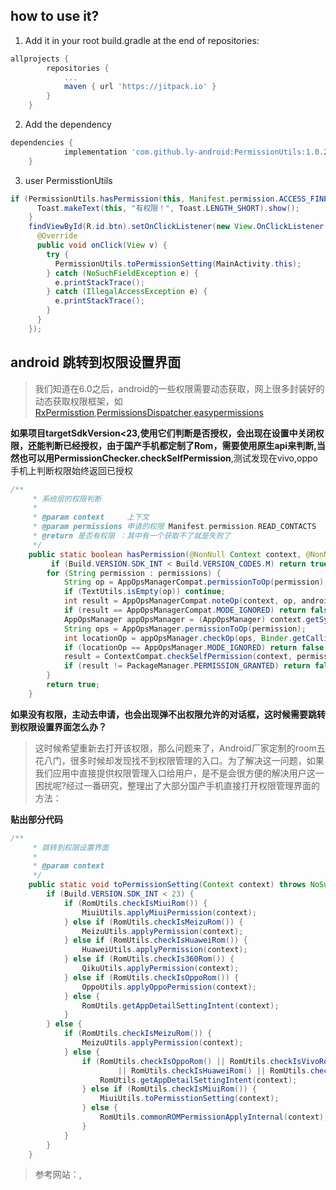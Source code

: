 ## how to use it?
1. Add it in your root build.gradle at the end of repositories:
```gradle
allprojects {
		repositories {
			...
			maven { url 'https://jitpack.io' }
		}
	}
```
2. Add the dependency

```gradle
dependencies {
	        implementation 'com.github.ly-android:PermissionUtils:1.0.2'
	}
```
3. user PermisstionUtils

```java
if (PermissionUtils.hasPermission(this, Manifest.permission.ACCESS_FINE_LOCATION)) {
      Toast.makeText(this, "有权限！", Toast.LENGTH_SHORT).show();
    }
    findViewById(R.id.btn).setOnClickListener(new View.OnClickListener() {
      @Override
      public void onClick(View v) {
        try {
          PermissionUtils.toPermissionSetting(MainActivity.this);
        } catch (NoSuchFieldException e) {
          e.printStackTrace();
        } catch (IllegalAccessException e) {
          e.printStackTrace();
        }
      }
    });
```
## android 跳转到权限设置界面
>我们知道在6.0之后，android的一些权限需要动态获取，网上很多封装好的动态获取权限框架，如[RxPermisstion](https://github.com/tbruyelle/RxPermissions),[PermissionsDispatcher](https://github.com/permissions-dispatcher/PermissionsDispatcher),[easypermissions](https://github.com/googlesamples/easypermissions) 

**如果项目targetSdkVersion<23,使用它们判断是否授权，会出现在设置中关闭权限，还能判断已经授权，由于国产手机都定制了Rom，需要使用原生api来判断,当然也可以用PermissionChecker.checkSelfPermission**,测试发现在vivo,oppo手机上判断权限始终返回已授权
```java
/**
     * 系统层的权限判断
     *
     * @param context     上下文
     * @param permissions 申请的权限 Manifest.permission.READ_CONTACTS
     * @return 是否有权限 ：其中有一个获取不了就是失败了
     */
    public static boolean hasPermission(@NonNull Context context, @NonNull List<String> permissions) {
         if (Build.VERSION.SDK_INT < Build.VERSION_CODES.M) return true;
        for (String permission : permissions) {
            String op = AppOpsManagerCompat.permissionToOp(permission);
            if (TextUtils.isEmpty(op)) continue;
            int result = AppOpsManagerCompat.noteOp(context, op, android.os.Process.myUid(), context.getPackageName());
            if (result == AppOpsManagerCompat.MODE_IGNORED) return false;
            AppOpsManager appOpsManager = (AppOpsManager) context.getSystemService(Context.APP_OPS_SERVICE);
            String ops = AppOpsManager.permissionToOp(permission);
            int locationOp = appOpsManager.checkOp(ops, Binder.getCallingUid(), context.getPackageName());
            if (locationOp == AppOpsManager.MODE_IGNORED) return false;
            result = ContextCompat.checkSelfPermission(context, permission);
            if (result != PackageManager.PERMISSION_GRANTED) return false;
        }
        return true;
    }
```
**如果没有权限，主动去申请，也会出现弹不出权限允许的对话框，这时候需要跳转到权限设置界面怎么办？**
>这时候希望重新去打开该权限，那么问题来了，Android厂家定制的room五花八门，很多时候却发现找不到权限管理的入口。为了解决这一问题，如果我们应用中直接提供权限管理入口给用户，是不是会很方便的解决用户这一困扰呢?经过一番研究，整理出了大部分国产手机直接打开权限管理界面的方法：

**贴出部分代码**
```java
/**
     * 跳转到权限设置界面
     *
     * @param context
     */
    public static void toPermissionSetting(Context context) throws NoSuchFieldException, IllegalAccessException {
        if (Build.VERSION.SDK_INT < 23) {
            if (RomUtils.checkIsMiuiRom()) {
                MiuiUtils.applyMiuiPermission(context);
            } else if (RomUtils.checkIsMeizuRom()) {
                MeizuUtils.applyPermission(context);
            } else if (RomUtils.checkIsHuaweiRom()) {
                HuaweiUtils.applyPermission(context);
            } else if (RomUtils.checkIs360Rom()) {
                QikuUtils.applyPermission(context);
            } else if (RomUtils.checkIsOppoRom()) {
                OppoUtils.applyOppoPermission(context);
            } else {
                RomUtils.getAppDetailSettingIntent(context);
            }
        } else {
            if (RomUtils.checkIsMeizuRom()) {
                MeizuUtils.applyPermission(context);
            } else {
                if (RomUtils.checkIsOppoRom() || RomUtils.checkIsVivoRom()
                        || RomUtils.checkIsHuaweiRom() || RomUtils.checkIsSamsunRom()) {
                    RomUtils.getAppDetailSettingIntent(context);
                } else if (RomUtils.checkIsMiuiRom()) {
                    MiuiUtils.toPermisstionSetting(context);
                } else {
                    RomUtils.commonROMPermissionApplyInternal(context);
                }
            }
        }
    }
```
> 参考网站：[](https://blog.csdn.net/lupengfei1009/article/details/78140047),[](https://www.jianshu.com/p/b5c494dba0bc)
